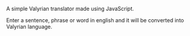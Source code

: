 
A simple Valyrian translator made using JavaScript.

Enter a sentence, phrase or word in english and it will be converted into Valyrian language.

